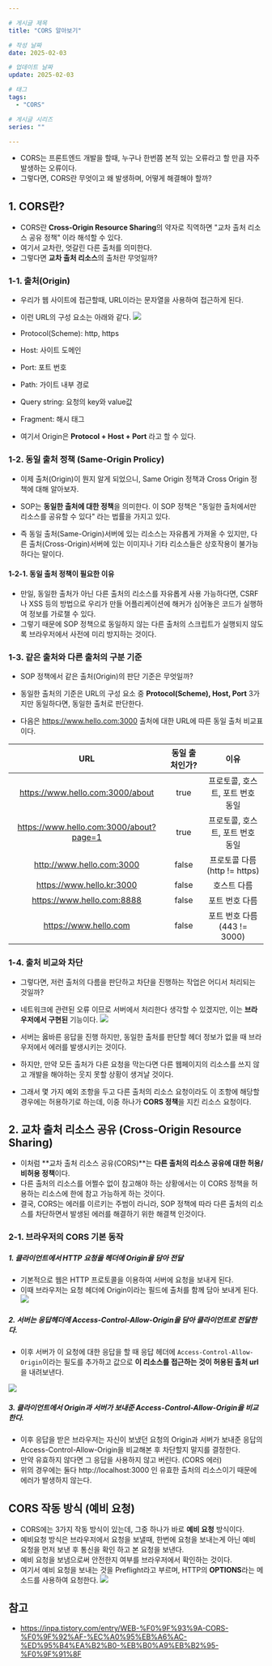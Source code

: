 ```yaml
---

# 게시글 제목
title: "CORS 알아보기"

# 작성 날짜
date: 2025-02-03

# 업데이트 날짜
update: 2025-02-03

# 태그
tags:
  - "CORS"

# 게시글 시리즈
series: ""

---
```


- CORS는 프론트엔드 개발을 할때, 누구나 한번쯤 본적 있는 오류라고 할 만큼 자주 발생하는 오류이다.
- 그렇다면, CORS란 무엇이고 왜 발생하며, 어떻게 해결해야 할까?

## 1. CORS란?
- CORS란 **Cross-Origin Resource Sharing**의 약자로 직역하면 "교차 출처 리소스 공유 정책" 이라 해석할 수 있다.
- 여기서 교차란, 엇갈린 다른 출처를 의미한다.
- 그렇다면 **교차 출처 리소스**의 출처란 무엇일까?
### 1-1. 출처(Origin)
- 우리가 웹 사이트에 접근할때, URL이라는 문자열을 사용하여 접근하게 된다.
- 이런 URL의 구성 요소는 아래와 같다.
![](URL_ex.png)
- Protocol(Scheme): http, https
- Host: 사이트 도메인
- Port: 포트 번호
- Path: 가이트 내부 경로
- Query string: 요청의 key와 value값
- Fragment: 해시 태그

- 여기서 Origin은 **Protocol + Host + Port** 라고 할 수 있다.
### 1-2. 동일 출처 정책 (Same-Origin Prolicy)
- 이제 출처(Origin)이 뭔지 알게 되었으니, Same Origin 정책과 Cross Origin 정책에 대해 알아보자.

- SOP는 **동일한 출처에 대한 정책**을 의미한다. 이 SOP 정책은 "동일한 출처에서만 리소스를 공유할 수 있다" 라는 법률을 가지고 있다.
- 즉 동일 출처(Same-Origin)서버에 있는 리소스는 자유롭게 가져올 수 있지만, 다른 출처(Cross-Origin)서버에 있는 이미지나 기타 리소스들은 상호작용이 불가능 하다는 말이다.
#### 1-2-1. 동일 출처 정책이 필요한 이유
- 만일, 동일한 출처가 아닌 다른 출처의 리소스를 자유롭게 사용 가능하다면, CSRF나 XSS 등의 방법으로 우리가 만들 어플리케이션에 해커가 심어놓은 코드가 실행하여 정보를 가로챌 수 있다.
- 그렇기 때문에 SOP 정책으로 동일하지 않는 다른 출처의 스크립트가 실행되지 않도록 브라우저에서 사전에 미리 방지하는 것이다.
### 1-3. 같은 출처와 다른 출처의 구분 기준
- SOP 정책에서 같은 출처(Origin)의 판단 기준은 무엇일까?
- 동일한 출처의 기준은 URL의 구성 요소 중 **Protocol(Scheme), Host, Port** 3가지만 동일하다면, 동일한 출처로 판단한다.

- 다음은 https://www.hello.com:3000 출처에 대한 URL에 따른 동일 출처 비교표이다.

|                 **URL**                 | **동일 출처인가?** |           이유            |
| :-------------------------------------: | :----------: | :---------------------: |
|    https://www.hello.com:3000/about     |     true     |   프로토콜, 호스트, 포트 번호 동일   |
| https://www.hello.com:3000/about?page=1 |     true     |   프로토콜, 호스트, 포트 번호 동일   |
|        http://www.hello.com:3000        |    false     | 프로토콜 다름 (http != https) |
|        https://www.hello.kr:3000        |    false     |         호스트 다름          |
|       https://www.hello.com:8888        |    false     |        포트 번호 다름         |
|          https://www.hello.com          |    false     |  포트 번호 다름(443 != 3000)  |
### 1-4. 출처 비교와 차단
- 그렇다면, 저런 출처의 다름을 판단하고 차단을 진행하는 작업은 어디서 처리되는 것일까?
- 네트워크에 관련된 오류 이므로 서버에서 처리한다 생각할 수 있겠지만, 이는 **브라우저에서 구현된** 기능이다.
![](URL_flow.png)

- 서버는 옳바른 응답을 진행 하지만, 동일한 출처를 판단할 헤더 정보가 없을 때 브라우저에서 에러를 발생시키는 것이다.
- 하지만, 만약 모든 출처가 다른 요청을 막는다면 다른 웹페이지의 리소스를 쓰지 않고 개발을 해야하는 웃지 못할 상황이 생겨날 것이다.
- 그래서 몇 가지 예외 조항을 두고 다른 출처의 리소스 요청이라도 이 조항에 해당할 경우에는 허용하기로 하는데, 이중 하나가 **CORS 정책**을 지킨 리소스 요청이다.
## 2. 교차 출처 리소스 공유 (Cross-Origin Resource Sharing)
- 이처럼 **교차 출처 리소스 공유(CORS)**는 **다른 출처의 리소스 공유에 대한 허용/비허용 정책**이다.
- 다른 출처의 리소스를 어쩔수 없이 참고해야 하는 상황에서는 이 CORS 정책을 허용하는 리소스에 한에 참고 가능하게 하는 것이다.
- 결국, CORS는 에러를 이르키는 주범이 라니라, SOP 정책에 따라 다른 출처의 리소스를 차단하면서 발생된 에러를 해결하기 위한 해결책 인것이다.
### 2-1. 브라우저의 CORS 기본 동작
##### 1. 클라이언트에서 HTTP 요청을 헤더에 Origin을 담아 전달
- 기본적으로 웹은 HTTP 프로토콜을 이용하여 서버에 요청을 보내게 된다.
- 이때 브라우저는 요청 헤더에 Origin이라는 필드에 출처를 함께 담아 보내게 된다.
![](origin_url.png)

##### 2. 서버는 응답헤더에 Access-Control-Allow-Origin을 담아 클라이언트로 전달한다.
- 이후 서버가 이 요청에 대한 응답을 할 때 응답 헤더에 `Access-Control-Allow-Origin`이라는 필도를 추가하고 값으로 **이 리소스를 접근하는 것이 허용된 출처 url**을 내려보낸다.

![](aca_url.png)

##### 3. 클라이언트에서 Origin과 서버가 보내준 Access-Control-Allow-Origin을 비교한다.
- 이후 응답을 받은 브라우저는 자신이 보냈던 요청의 Origin과 서버가 보내준 응답의 Access-Control-Allow-Origin을 비교해본 후 차단할지 말지를 결정한다.
- 만약 유효하지 않다면 그 응답을 사용하지 않고 버린다. (CORS 에러)
- 위의 경우에는 둘다 http://localhost:3000 인 유효한 출처의 리소스이기 때문에 에러가 발생하지 않는다.

## CORS 작동 방식 (예비 요청)
- CORS에는 3가지 작동 방식이 있는데, 그중 하나가 바로 **예비 요청** 방식이다.
- 예비요청 방식은 브라우저에서 요청을 보낼때, 한번에 요청을 보내는게 아닌 예비 요청을 먼저 보낸 후 통신을 확인 하고 본 요청을 보낸다.
- 예비 요청을 보냄으로써 안전한지 여부를 브라우저에서 확인하는 것이다.
- 여기서 예비 요청을 보내는 것을 Preflight라고 부르며, HTTP의 **OPTIONS**라는 메소드를 사용하여 요청한다.
![](cors_flow.png)

## 참고
- https://inpa.tistory.com/entry/WEB-%F0%9F%93%9A-CORS-%F0%9F%92%AF-%EC%A0%95%EB%A6%AC-%ED%95%B4%EA%B2%B0-%EB%B0%A9%EB%B2%95-%F0%9F%91%8F
